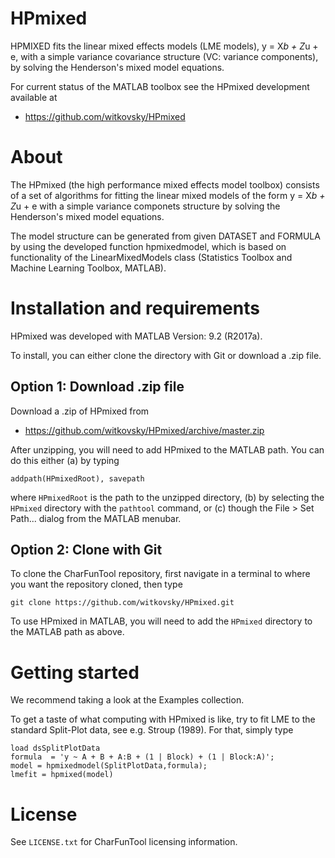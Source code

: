 # HPmixed
HPMIXED fits the linear mixed effects models (LME models), y = X*b + Z*u + e, with a simple variance covariance structure (VC: variance components), by solving the Henderson's mixed model equations. 

For current status of the MATLAB toolbox see the HPmixed development available at

- https://github.com/witkovsky/HPmixed

About
=====

The HPmixed (the high performance mixed effects model toolbox) consists of a set of algorithms for fitting the linear mixed models of the form  y = X*b + Z*u + e with a simple variance componets structure by solving the Henderson's mixed model equations. 
                                                                              
The model structure can be generated from given DATASET and FORMULA by using the developed function hpmixedmodel, which is based on functionality of the LinearMixedModels class (Statistics Toolbox and Machine Learning Toolbox, MATLAB).

Installation and requirements
=============================

HPmixed was developed with MATLAB Version: 9.2 (R2017a).

To install, you can either clone the directory with Git or download a .zip file. 

## Option 1: Download .zip file

Download a .zip of HPmixed from

- https://github.com/witkovsky/HPmixed/archive/master.zip

After unzipping, you will need to add HPmixed to the MATLAB path. You can do this either (a) by typing
```
addpath(HPmixedRoot), savepath
```
where `HPmixedRoot` is the path to the unzipped directory, (b) by selecting the `HPmixed` directory with the `pathtool` command, or (c) though the File > Set Path... dialog from the MATLAB menubar.

## Option 2: Clone with Git

To clone the CharFunTool repository, first navigate in a terminal to where you want the repository cloned, then type
```
git clone https://github.com/witkovsky/HPmixed.git
```
To use HPmixed in MATLAB, you will need to add the `HPmixed` directory to the MATLAB path as above.


Getting started
===============

We recommend taking a look at the Examples collection. 

To get a taste of what computing with HPmixed is like, try to fit LME to the standard Split-Plot data, see e.g. Stroup (1989). For that, simply type
```
load dsSplitPlotData
formula  = 'y ~ A + B + A:B + (1 | Block) + (1 | Block:A)';
model = hpmixedmodel(SplitPlotData,formula);
lmefit = hpmixed(model) 
```

License
=======

See `LICENSE.txt` for CharFunTool licensing information.